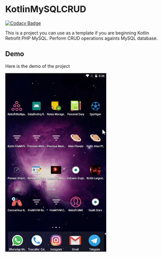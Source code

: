 # KotlinMySQLCRUD

[![Codacy Badge](https://api.codacy.com/project/badge/Grade/f96c3a08f7b54db885aa0c1b19a5748b)](https://app.codacy.com/manual/Oclemy/KotlinMySQLCRUD?utm_source=github.com&utm_medium=referral&utm_content=Oclemy/KotlinMySQLCRUD&utm_campaign=Badge_Grade_Settings)

This is a project you can use as a template if you are beginning Kotlin Retrofit PHP MySQL. Perform CRUD operations againts MySQL database.

## Demo

Here is the demo of the project

![Kotlin MySQL Retrofit CRUD](demo_kotlin_retrofit_crud.gif)
